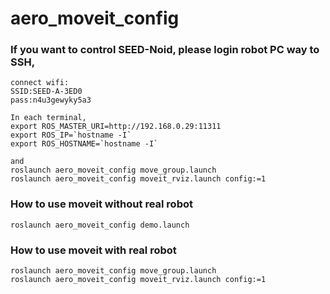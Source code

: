 # aero\_moveit\_config

### If you want to control SEED-Noid, please login robot PC way to SSH,
```
connect wifi:
SSID:SEED-A-3ED0
pass:n4u3gewyky5a3

In each terminal,
export ROS_MASTER_URI=http://192.168.0.29:11311 
export ROS_IP=`hostname -I` 
export ROS_HOSTNAME=`hostname -I` 

and 
roslaunch aero_moveit_config move_group.launch
roslaunch aero_moveit_config moveit_rviz.launch config:=1

```

### How to use moveit without real robot

```
roslaunch aero_moveit_config demo.launch
```

### How to use moveit with real robot

```
roslaunch aero_moveit_config move_group.launch
roslaunch aero_moveit_config moveit_rviz.launch config:=1
```

